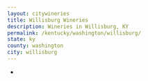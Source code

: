 ```yaml
---
layout: citywineries
title: Willisburg Wineries
description: Wineries in Willisburg, KY
permalink: /kentucky/washington/willisburg/
state: ky
county: washington
city: willisburg
---
```

-

